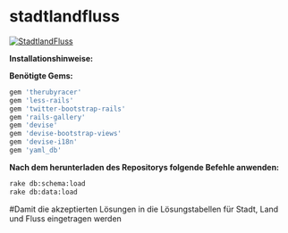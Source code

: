 # stadtlandfluss
[![StadtlandFluss](http://fs2.directupload.net/images/150227/mdjvbl4j.png)](http://stadtlandflussduell.herokuapp.com)

**Installationshinweise:**

**Benötigte Gems:**

```rb
gem 'therubyracer'
gem 'less-rails'
gem 'twitter-bootstrap-rails'
gem 'rails-gallery'
gem 'devise'
gem 'devise-bootstrap-views'
gem 'devise-i18n'
gem 'yaml_db'
```

**Nach dem herunterladen des Repositorys folgende Befehle anwenden:**

```sh
rake db:schema:load
rake db:data:load  
```
#Damit die akzeptierten Lösungen in die Lösungstabellen für Stadt, Land und Fluss eingetragen werden
